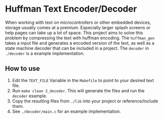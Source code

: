 # Huffman Text Encoder/Decoder
When working with text on microcontrollers or other embedded devices, storage usually comes at a premium. Especially larger splash screens or help pages can take up a lot of space. This project aims to solve this problem by compressing the text with huffman encoding.
The `huffman_gen` takes a input file and generates a encoded version of the text, as well as a state machine decoder that can be included in a project.
The `decoder` in `./decoder` is a example implementation.

## How to use
1. Edit the `TEXT_FILE` Variable in the `Makefile` to point to your desired text file.
2. Run `make clean 2_decoder`. This will generate the files and run the `decoder` example.
3. Copy the resulting files from `./lib` into your project or reference/include them.
4. See `./decoder/main.c` for an example implementation.